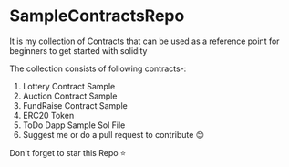 # SampleContractsRepo
It is my collection of Contracts that can be used as a reference point for beginners to get started with solidity


The collection consists of following contracts-:
  1. Lottery Contract Sample
  2. Auction Contract Sample
  3. FundRaise Contract Sample
  4. ERC20 Token
  5. ToDo Dapp Sample Sol File
  6. Suggest me or do a pull request to contribute :blush:
  
  Don't forget to star this Repo :star:
